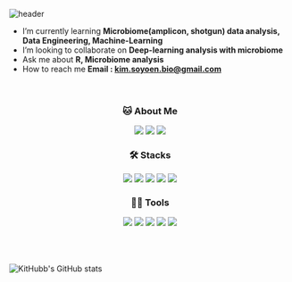 <!--
**KitHubb/KitHubb** is a ✨ _special_ ✨ repository because its `README.md` (this file) appears on your GitHub profile.

Here are some ideas to get you started:
<h1 align ="center"> Hi 👋, I'm So-yeon Kim </h1> 
- 🔭 I’m currently working on ...
- 🌱 I’m currently learning ...
- 👯 I’m looking to collaborate on ...
- 🤔 I’m looking for help with ...
- 💬 Ask me about ...
- 📫 How to reach me: ...
- 😄 Pronouns: ...
- ⚡ Fun fact: ...

 
.md : https://dillinger.io/ / https://80000coding.oopy.io/865f4b2a-5198-49e8-a173-0f893a4fed45/ 
Profile : https://pgmjun.tistory.com/21
Emoji : https://www.emojicopy.com/
Git hub readme stats : https://github.com/anuraghazra/github-readme-stats

프로파일 참고1 : https://ashish-kamboj.github.io/

<p align ="center">
-->


<!Header>
![header](https://capsule-render.vercel.app/api?type=waving&color=gradient&text=Hello!&textBg=I'm%So-yeon%Kim&height=250&desc=%%%%%%%%%%%%Hello%20I'm%20So-yeon%20Kim)




<!Introduce>
- I’m currently learning **Microbiome(amplicon, shotgun) data analysis, Data Engineering, Machine-Learning**
- I’m looking to collaborate on **Deep-learning analysis with microbiome**
- Ask me about **R, Microbiome analysis**
- How to reach me **Email : kim.soyoen.bio@gmail.com**      
 <br/> <br/> 

<!About Me>

<h3 align ="center">🐱 About Me </h3> 
<p align ="center"> 
<img src="https://img.shields.io/badge/Gmail-EA4335?style=flat-square&logo=Gmail&logoColor=white"/> <img src="https://img.shields.io/badge/Notion-000000?style=flat-square&logo=Notion&logoColor=white"/> <img src="https://img.shields.io/badge/Tistory-000000?style=flat-square&logo=Tistory&logoColor=white"/>
</p>


<!My Project>

<!Certificates>

<!Awards>


<!Languages 
: https://github.com/topics/github-language-statistics
: https://github.com/simple-icons/simple-icons -->

<h3 align ="center"> 🛠️ Stacks </h3> 
<p align ="center"> <img src="https://img.shields.io/badge/Python-3766AB?style=flat-square&logo=Python&logoColor=white"/> <img src="https://img.shields.io/badge/R-276DC3?style=flat-square&logo=R&logoColor=white"/> <img src="https://img.shields.io/badge/TensorFlow-FF6F00?style=flat-square&logo=TensorFlow&logoColor=white"/> <img src="https://img.shields.io/badge/CentOS-262577?style=flat-square&logo=CentOS&logoColor=white"/> <img src="https://img.shields.io/badge/Ubuntu-E95420?style=flat-square&logo=Ubuntu&logoColor=white"/>
</p>


<h3 align ="center"> 💪🏼 Tools </h3> 
<p align ="center"><img src="https://img.shields.io/badge/GitHub-181717?style=flat-square&logo=GitHub&logoColor=white"/> <img src="https://img.shields.io/badge/Git-F05032?style=flat-square&logo=Git&logoColor=white"/> <img src="https://img.shields.io/badge/Anaconda-44A833?style=flat-square&logo=Anaconda&logoColor=white"/> <img src="https://img.shields.io/badge/RStudio-75AADB?style=flat-square&logo=RStudio&logoColor=white"/> <img src="https://img.shields.io/badge/Jupyter-F37626?style=flat-square&logo=Jupyter&logoColor=white"/>
 </p>



<!Github stats>

<br/><br/><br/>
![KitHubb's GitHub stats](https://github-readme-stats.vercel.app/api?username=KitHubb&show_icons=true&bg_color=00000000)  


